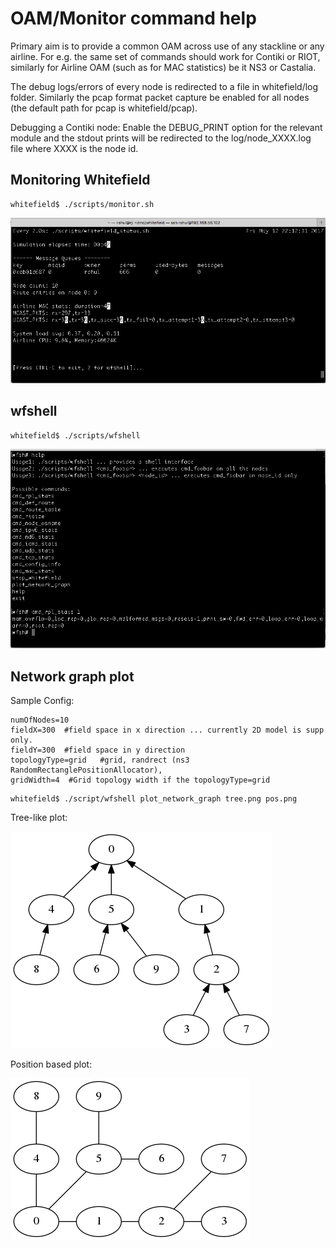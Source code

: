 # OAM/Monitor command help

Primary aim is to provide a common OAM across use of any stackline or any airline. For e.g. the same set of commands should work for Contiki or RIOT, similarly for Airline OAM (such as for MAC statistics) be it NS3 or Castalia.

The debug logs/errors of every node is redirected to a file in whitefield/log folder. Similarly the pcap format packet capture be enabled for all nodes (the default path for pcap is whitefield/pcap).

Debugging a Contiki node: Enable the DEBUG_PRINT option for the relevant module and the stdout prints will be redirected to the log/node_XXXX.log file where XXXX is the node id.

## Monitoring Whitefield

```
whitefield$ ./scripts/monitor.sh
```
![Alt text](res/monitor.png "Screenshot of monitor script")

## wfshell

```
whitefield$ ./scripts/wfshell
```
![Alt text](res/wfshell.png "wfshell")

## Network graph plot

Sample Config:

```
numOfNodes=10
fieldX=300  #field space in x direction ... currently 2D model is supp only.
fieldY=300  #field space in y direction
topologyType=grid   #grid, randrect (ns3 RandomRectanglePositionAllocator), 
gridWidth=4  #Grid topology width if the topologyType=grid
```
```
whitefield$ ./script/wfshell plot_network_graph tree.png pos.png
```
Tree-like plot:

![Alt text](res/tree.png "wfshell")

Position based plot:

![Alt text](res/pos.png "wfshell")
